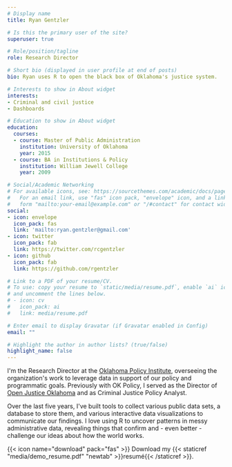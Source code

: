 ```yaml
---
# Display name
title: Ryan Gentzler

# Is this the primary user of the site?
superuser: true

# Role/position/tagline
role: Research Director

# Short bio (displayed in user profile at end of posts)
bio: Ryan uses R to open the black box of Oklahoma's justice system.

# Interests to show in About widget
interests:
- Criminal and civil justice
- Dashboards

# Education to show in About widget
education:
  courses:
  - course: Master of Public Administration
    institution: University of Oklahoma
    year: 2015
  - course: BA in Institutions & Policy
    institution: William Jewell College
    year: 2009

# Social/Academic Networking
# For available icons, see: https://sourcethemes.com/academic/docs/page-builder/#icons
#   For an email link, use "fas" icon pack, "envelope" icon, and a link in the
#   form "mailto:your-email@example.com" or "/#contact" for contact widget.
social:
- icon: envelope
  icon_pack: fas
  link: 'mailto:ryan.gentzler@gmail.com'
- icon: twitter
  icon_pack: fab
  link: https://twitter.com/rcgentzler
- icon: github
  icon_pack: fab
  link: https://github.com/rgentzler

# Link to a PDF of your resume/CV.
# To use: copy your resume to `static/media/resume.pdf`, enable `ai` icons in `params.toml`, 
# and uncomment the lines below.
# - icon: cv
#   icon_pack: ai
#   link: media/resume.pdf

# Enter email to display Gravatar (if Gravatar enabled in Config)
email: ""

# Highlight the author in author lists? (true/false)
highlight_name: false
---
```


I'm the Research Director at the [Oklahoma Policy Institute](https://www.okpolicy.org), overseeing the organization's work to leverage data in support of our policy and programmatic goals. Previously with OK Policy, I served as the Director of [Open Justice Oklahoma](https://openjustice.okpolicy.org/) and as Criminal Justice Policy Analyst.

Over the last five years, I've built tools to collect various public data sets, a database to store them, and various interactive data visualizations to communicate our findings. I love using R to uncover patterns in messy administrative data, revealing things that confirm and - even better - challenge our ideas about how the world works.

{{< icon name="download" pack="fas" >}} Download my {{< staticref "media/demo_resume.pdf" "newtab" >}}resumé{{< /staticref >}}.
